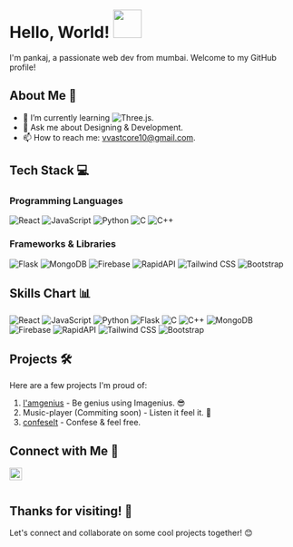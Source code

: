 <!-- Intro Section -->
# Hello, World! <img src="https://media.giphy.com/media/3o7TKzNpcGYnoQJ9mI/giphy.gif" width="50">

I'm pankaj, a passionate web dev from mumbai. Welcome to my GitHub profile!

<!-- About Section -->
## About Me 🚀

- 🌱 I’m currently learning ![Three.js](https://img.shields.io/badge/Three.js-000000?style=for-the-badge&logo=three.js&logoColor=white).
- 💬 Ask me about Designing & Development.
- 📫 How to reach me: vvastcore10@gmail.com.

<!-- Technologies Section -->
## Tech Stack 💻

### Programming Languages
![React](https://img.shields.io/badge/React-61DAFB?style=for-the-badge&logo=react&logoColor=white)
![JavaScript](https://img.shields.io/badge/JavaScript-F7DF1E?style=for-the-badge&logo=javascript&logoColor=black)
![Python](https://img.shields.io/badge/Python-3776AB?style=for-the-badge&logo=python&logoColor=white)
![C](https://img.shields.io/badge/C-00599C?style=for-the-badge&logo=c&logoColor=white)
![C++](https://img.shields.io/badge/C++-00599C?style=for-the-badge&logo=c%2B%2B&logoColor=white)

### Frameworks & Libraries
![Flask](https://img.shields.io/badge/Flask-000000?style=for-the-badge&logo=flask&logoColor=white)
![MongoDB](https://img.shields.io/badge/MongoDB-47A248?style=for-the-badge&logo=mongodb&logoColor=white)
![Firebase](https://img.shields.io/badge/Firebase-FFCA28?style=for-the-badge&logo=firebase&logoColor=black)
![RapidAPI](https://img.shields.io/badge/RapidAPI-009CDA?style=for-the-badge&logo=rapidapi&logoColor=white)
![Tailwind CSS](https://img.shields.io/badge/Tailwind_CSS-38B2AC?style=for-the-badge&logo=tailwind-css&logoColor=white)
![Bootstrap](https://img.shields.io/badge/Bootstrap-563D7C?style=for-the-badge&logo=bootstrap&logoColor=white)

<!-- Skills Chart Section -->
## Skills Chart 📊

![React](https://img.shields.io/badge/React-90%25-brightgreen)
![JavaScript](https://img.shields.io/badge/JavaScript-90%25-brightgreen)
![Python](https://img.shields.io/badge/Python-80%25-yellowgreen)
![Flask](https://img.shields.io/badge/Flask-75%25-yellow)
![C](https://img.shields.io/badge/C-70%25-orange)
![C++](https://img.shields.io/badge/C++-70%25-orange)
![MongoDB](https://img.shields.io/badge/MongoDB-85%25-brightgreen)
![Firebase](https://img.shields.io/badge/Firebase-85%25-yellowgreen)
![RapidAPI](https://img.shields.io/badge/RapidAPI-85%25-yellow)
![Tailwind CSS](https://img.shields.io/badge/Tailwind_CSS-90%25-brightgreen)
![Bootstrap](https://img.shields.io/badge/Bootstrap-90%25-brightgreen)

<!-- Projects Section -->
## Projects 🛠️

Here are a few projects I'm proud of:

1. [I'amgenius](http://imagenius.qnagenius.com/) - Be genius using Imagenius. 😎
2. Music-player (Commiting soon) - Listen it feel it. 🎵
3. [confeseIt](link) - Confese & feel free.

<!-- GitHub Stats Section -->
<!-- Social Media Section -->
## Connect with Me 🔗

[<img align="left" alt="LinkedIn" width="22px" src="https://raw.githubusercontent.com/peterthehan/peterthehan/master/assets/linkedin.svg" />](https://www.linkedin.com/in/pankaj-yadav-23b688250/)
 
<br />
<br />

<!-- Footer Section -->
## Thanks for visiting! 🙌

Let's connect and collaborate on some cool projects together! 😊
